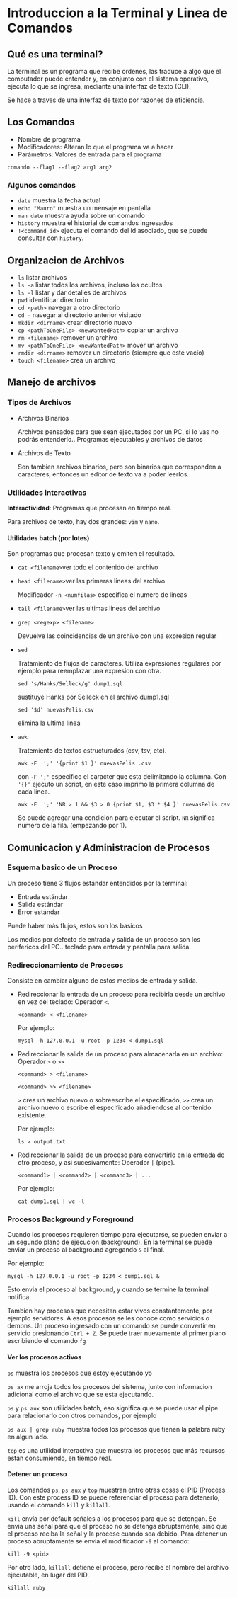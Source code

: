 # Introduccion a la Terminal y Linea de Comandos

## Qué es una terminal?

La terminal es un programa que recibe ordenes, las traduce a algo que el computador puede entender y, en conjunto con el sistema operativo, ejecuta lo que se ingresa, mediante una interfaz de texto (CLI).

Se hace a traves de una interfaz de texto por razones de eficiencia.

## Los Comandos

- Nombre de programa
- Modificadores: Alteran lo que el programa va a hacer
- Parámetros: Valores de entrada para el programa

`comando --flag1 --flag2 arg1 arg2`

### Algunos comandos

- `date`	muestra la fecha actual
- `echo "Mauro"`	muestra un mensaje en pantalla
- `man date`  muestra ayuda sobre un comando
- `history` 	muestra el historial de comandos ingresados
- `!<command_id>` ejecuta el comando del id asociado, que se puede consultar con `history`.

## Organizacion de Archivos

- `ls`			listar archivos
- `ls -a` 	listar todos los archivos, incluso los ocultos
- `ls -l`	listar y dar detalles de archivos
- `pwd` 		identificar directorio
- `cd <path>`	navegar a otro directorio
- `cd -`		navegar al directorio anterior visitado
- `mkdir <dirname>`		crear directorio nuevo
- `cp <pathToOneFile> <newWantedPath>`	copiar un archivo
- `rm <filename>`	remover un archivo
- `mv <pathToOneFile> <newWantedPath>` 	mover un archivo
- `rmdir <dirname>` remover un directorio (siempre que esté vacío)
- `touch <filename>` crea un archivo

## Manejo de archivos

### Tipos de Archivos

- Archivos Binarios

  Archivos pensados para que sean ejecutados por un PC, si lo vas no podrás entenderlo.. Programas ejecutables y archivos de datos

- Archivos de Texto

  Son tambien archivos binarios, pero son binarios que corresponden a caracteres, entonces un editor de texto va a poder leerlos.

### Utilidades interactivas

**Interactividad**: Programas que procesan en tiempo real.

Para archivos de texto, hay dos grandes: `vim` y `nano`.

#### Utilidades batch (por lotes)

Son programas que procesan texto y emiten el resultado.

- `cat <filename>`ver todo el contenido del archivo

- `head <filename>`ver las primeras lineas del archivo.

  Modificador `-n <numfilas>` especifica el numero de lineas

- `tail <filename>`ver las ultimas lineas del archivo

- `grep <regexp> <filename>`

  Devuelve las coincidencias de un archivo con una expresion regular

- `sed`

  Tratamiento de flujos de caracteres. Utiliza expresiones regulares por ejemplo para reemplazar una expresion con otra.

  `sed 's/Hanks/Selleck/g' dump1.sql`

  sustituye Hanks por Selleck en el archivo dump1.sql

  `sed '$d' nuevasPelis.csv`

  elimina la ultima linea

- `awk`

  Tratemiento de textos estructurados (csv, tsv, etc).

  `awk -F  ';' '{print $1 }' nuevasPelis .csv`

  con `-F ';'` especifico el caracter que esta delimitando la columna. Con `'{}'` ejecuto un script, en este caso imprimo la primera columna de cada linea.

  `awk -F  ';' 'NR > 1 && $3 > 0 {print $1, $3 * $4 }' nuevasPelis.csv`	

  Se puede agregar una condicion para ejecutar el script. `NR` significa numero de la fila. (empezando por 1).

## Comunicacion y Administracion de Procesos

### Esquema basico de un Proceso

Un proceso tiene 3 flujos estándar entendidos por la terminal:

- Entrada estándar
- Salida estándar
- Error estándar

Puede haber más flujos, estos son los basicos

Los medios por defecto de entrada y salida de un proceso son los perifericos del PC.. teclado para entrada y pantalla para salida.

### Redireccionamiento de Procesos

Consiste en cambiar alguno de estos medios de entrada y salida.

- Redireccionar la entrada de un proceso para recibirla desde un archivo en vez del teclado: Operador `<`.

  `<command> < <filename>`

  Por ejemplo:

  `mysql -h 127.0.0.1 -u root -p 1234 < dump1.sql`

- Redireccionar la salida de un proceso para almacenarla en un archivo: Operador `>` o `>>`

  `<command> > <filename>`

  `<command> >> <filename>`

  `>` crea un archivo nuevo o sobreescribe el especificado, `>>` crea un archivo nuevo o escribe el especificado añadiendose al contenido existente.

  Por ejemplo:

  `ls > output.txt `

- Redireccionar la salida de un proceso para convertirlo en la entrada de otro proceso, y asi sucesivamente: Operador `|` (pipe).

  `<command1> | <command2> | <command3> | ...`

  Por ejemplo:

  `cat dump1.sql | wc -l`

### Procesos Background y Foreground

Cuando los procesos requieren tiempo para ejecutarse, se pueden enviar a un segundo plano de ejecucion (background). En la terminal se puede enviar un proceso al background agregando `&` al final.

Por ejemplo:

`mysql -h 127.0.0.1 -u root -p 1234 < dump1.sql &`

Esto envia el proceso al background, y cuando se termine la terminal notifica.

Tambien hay procesos que necesitan estar vivos constantemente, por ejemplo servidores. A esos procesos se les conoce como servicios o demons. Un proceso ingresado con un comando se puede convertir en servicio presionando `Ctrl + Z`. Se puede traer nuevamente al primer plano escribiendo el comando `fg`

#### Ver los procesos activos

`ps`  muestra los procesos que estoy ejecutando yo

`ps ax` me arroja todos los procesos del sistema, junto con informacion adicional como el archivo que se esta ejecutando.

`ps` y `ps aux` son utilidades batch, eso significa que se puede usar el pipe para relacionarlo con otros comandos, por ejemplo

`ps aux | grep ruby` muestra todos los procesos que tienen la palabra ruby en algun lado.

`top` es una utilidad interactiva que muestra los procesos que más recursos estan consumiendo, en tiempo real.

#### Detener un proceso

Los comandos `ps`, `ps aux` y `top` muestran entre otras cosas el PID (Process ID). Con este process ID se puede referenciar el proceso para detenerlo, usando el comando `kill` y `killall`.

`kill` envía por default señales a los procesos para que se detengan. Se envía una señal para que el proceso no se detenga abruptamente, sino que el proceso reciba la señal y la procese cuando sea debido. Para detener un proceso abruptamente se envia el modificador `-9` al comando:

`kill -9 <pid>`

Por otro lado, `killall` detiene el proceso, pero recibe el nombre del archivo ejecutable, en lugar del PID.

`killall ruby`

